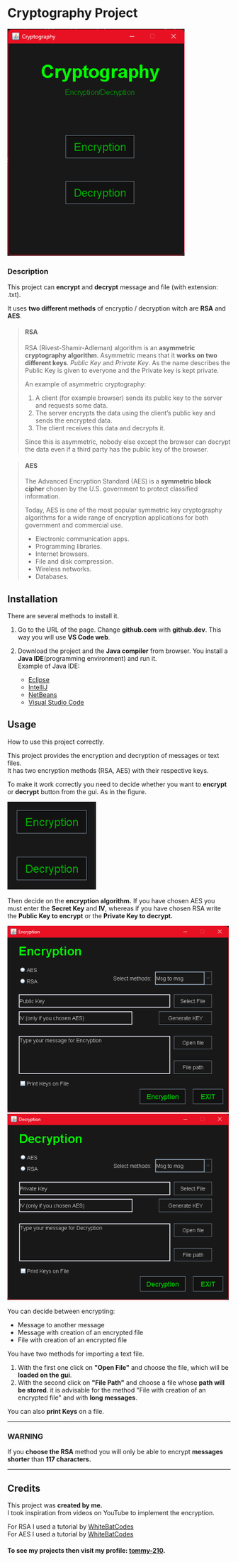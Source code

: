 # Cryptography Project

<img src="src\\assets\\gui.png" alt="Image of GUI" width="400px" aling="center">

### Description
This project can **encrypt** and **decrypt** message and file (with extension: .txt).

It uses **two different methods** of encryptio / decryption witch are **RSA** and **AES**.

>#### RSA
>RSA (Rivest-Shamir-Adleman) algorithm is an **asymmetric cryptography algorithm**. Asymmetric means that it **works on two different keys**. _Public Key_ and _Private Key_. As the name describes the Public Key is given to everyone and the Private key is kept private.
>
>An example of asymmetric cryptography: 
>
>1. A client (for example browser) sends its public key to the server and requests some data.
>2. The server encrypts the data using the client’s public key and sends the encrypted data.
>3. The client receives this data and decrypts it.
>
>Since this is asymmetric, nobody else except the browser can decrypt the data even if a third party has the public key of the browser.

>#### AES
>The Advanced Encryption Standard (AES) is a **symmetric block cipher** chosen by the U.S. government to protect classified information.
>
>Today, AES is one of the most popular symmetric key cryptography algorithms for a wide range of encryption applications for both government and commercial use.
>
>- Electronic communication apps.
>- Programming libraries.
>- Internet browsers.
>- File and disk compression.
>- Wireless networks.
>- Databases.

## Installation
There are several methods to install it.

1. Go to the URL of the page. Change **github.com** with **github.dev**. This way you will use **VS Code web**.

2. Download the project and the **Java compiler** from browser. You install a **Java IDE**(programming environment) and run it.<br>
Example of Java IDE:
    * [Eclipse](https://www.eclipse.org/eclipseide/)
    * [IntelliJ](https://www.jetbrains.com/idea/)
    * [NetBeans](https://netbeans.apache.org/)
    * [Visual Studio Code](https://code.visualstudio.com/)

## Usage
How to use this project correctly.

This project provides the encryption and decryption of messages or text files.<br>
It has two encryption methods (RSA, AES) with their respective keys.

To make it work correctly you need to decide whether you want to **encrypt** or **decrypt** button from the gui. As in the figure.

<img src="src\\assets\\encrypt-decrypt.png" alt="Chose Encryption or Decryption" width="200em">

Then decide on the **encryption algorithm.**
If you have chosen AES you must enter the **Secret Key** and **IV**, whereas if you have chosen RSA write the **Public Key to encrypt** or the **Private Key to decrypt.**

<div>
    <img src="src\\assets\\encryption gui.png" alt="Encryption GUI" width="500em">
    <img src="src\\assets\\decryption gui.png" alt="Encryption GUI" width="500em">
</div>

You can decide between encrypting:
* Message to another message
* Message with creation of an encrypted file
* File with creation of an encrypted file

You have two methods for importing a text file.
1. With the first one click on **"Open File"** and choose the file, which will be **loaded on the gui**.
2. With the second click on **"File Path"** and choose a file whose **path will be stored**.
it is advisable for the method "File with creation of an encrypted file" and with **long messages**.

You can also **print Keys** on a file.

---

### WARNING
If you **choose the RSA** method you will only be able to encrypt **messages shorter** than **117 characters.**

---

## Credits
This project was **created by me.**<br>
I took inspiration from videos on YouTube to implement the encryption.

For RSA I used a tutorial by [WhiteBatCodes](https://youtu.be/R9eerqP78PE?si=1epeC5rTr1-xWqvA)<br>
For AES I used a tutorial by [WhiteBatCodes](https://youtube.com/playlist?list=PLtgomJ95NvbPDMQClkBZPijLdEFyo0VHa&si=LJBLCXXmUtNLXQ4X)

#### To see my projects then visit my profile: [tommy-210](https://github.com/tommy-210).